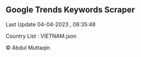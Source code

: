 

## Google Trends Keywords Scraper 
 
Last Update 04-04-2023 , 08:35:48

Country List :
VIETNAM.json



© Abdul Muttaqin 
